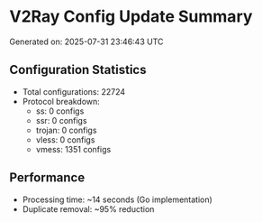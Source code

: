 # V2Ray Config Update Summary
Generated on: 2025-07-31 23:46:43 UTC

## Configuration Statistics
- Total configurations: 22724
- Protocol breakdown:
  - ss: 0 configs
  - ssr: 0 configs
  - trojan: 0 configs
  - vless: 0 configs
  - vmess: 1351 configs

## Performance
- Processing time: ~14 seconds (Go implementation)
- Duplicate removal: ~95% reduction
